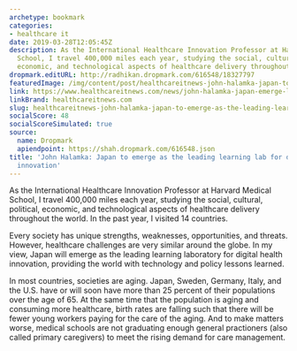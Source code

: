 ```yaml
---
archetype: bookmark
categories:
- healthcare it
date: 2019-03-28T12:05:45Z
description: As the International Healthcare Innovation Professor at Harvard Medical
  School, I travel 400,000 miles each year, studying the social, cultural, political,
  economic, and technological aspects of healthcare delivery throughout the world.
dropmark.editURL: http://radhikan.dropmark.com/616548/18327797
featuredImage: /img/content/post/healthcareitnews-john-halamka-japan-to-emerge-as-the-leading-learning-lab-for-digital-health-innovation.jpg
link: https://www.healthcareitnews.com/news/john-halamka-japan-emerge-leading-learning-lab-digital-health-innovation
linkBrand: healthcareitnews.com
slug: healthcareitnews-john-halamka-japan-to-emerge-as-the-leading-learning-lab-for-digital-health-innovation
socialScore: 48
socialScoreSimulated: true
source:
  name: Dropmark
  apiendpoint: https://shah.dropmark.com/616548.json
title: 'John Halamka: Japan to emerge as the leading learning lab for digital health
  innovation'
---
```

As the International Healthcare Innovation Professor at Harvard Medical School, I travel 400,000 miles each year, studying the social, cultural, political, economic, and technological aspects of healthcare delivery throughout the world. In the past year, I visited 14 countries.

Every society has unique strengths, weaknesses, opportunities, and threats. However, healthcare challenges are very similar around the globe. In my view, Japan will emerge as the leading learning laboratory for digital health innovation, providing the world with technology and policy lessons learned.

In most countries, societies are aging. Japan, Sweden, Germany, Italy, and the U.S. have or will soon have more than 25 percent of their populations over the age of 65. At the same time that the population is aging and consuming more healthcare, birth rates are falling such that there will be fewer young workers paying for the care of the aging. And to make matters worse, medical schools are not graduating enough general practioners (also called primary caregivers) to meet the rising demand for care management.

